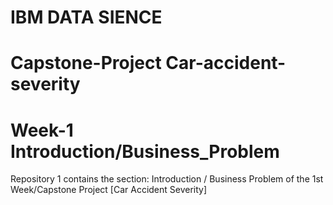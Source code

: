 # IBM DATA SIENCE
# Capstone-Project Car-accident-severity 
# Week-1 Introduction/Business_Problem
Repository 1 contains the section: Introduction / Business Problem  of the 1st Week/Capstone Project [Car Accident Severity]
